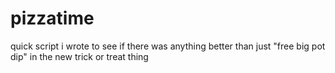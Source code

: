 # pizzatime
quick script i wrote to see if there was anything better than just "free big pot dip" in the new trick or treat thing
